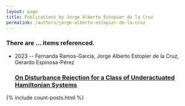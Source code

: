 ```yaml
---
layout: page
title: Publications by Jorge Alberto Estopier de la Cruz
permalink: /authors/jorge-alberto-estopier-de-la-cruz
---
```


<h3 id="number-posts">There are ... items referenced.</h3>
<ul class="post-list">
<li><span class='post-meta'>2023 -- Fernanda Ramos-García, Jorge Alberto Estopier de la Cruz, Gerardo Espinosa-Pérez</span><h3><a class='post-link' href="{{ site.baseurl }}/on-disturbance-rejection-for-a-class-of-underactuated-hamiltonian-systems">On Disturbance Rejection for a Class of Underactuated Hamiltonian Systems</a></h3></li>

</ul>
{% include count-posts.html %}
